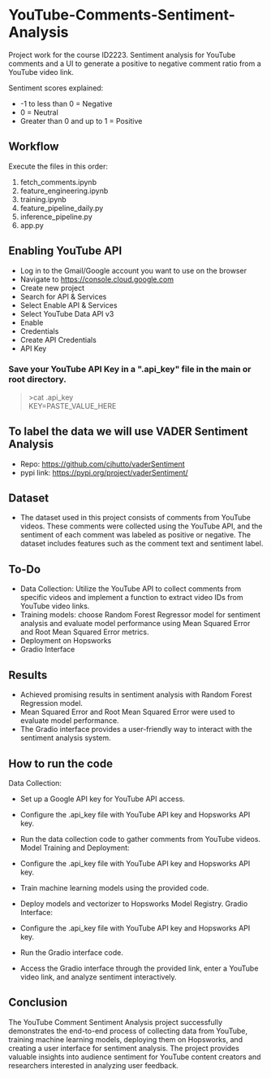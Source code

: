 # YouTube-Comments-Sentiment-Analysis
Project work for the course ID2223. Sentiment analysis for YouTube comments and a UI to generate a positive to negative comment ratio from a YouTube video link.

Sentiment scores explained:

- -1 to less than 0 = Negative
- 0 = Neutral
- Greater than 0 and up to 1 = Positive

## Workflow

Execute the files in this order:
1. fetch_comments.ipynb
2. feature_engineering.ipynb
3. training.ipynb 
4. feature_pipeline_daily.py
5. inference_pipeline.py
6. app.py

## Enabling YouTube API 

- Log in to the Gmail/Google account you want to use on the browser
- Navigate to https://console.cloud.google.com
- Create new project 
- Search for API & Services
- Select Enable API & Services
- Select YouTube Data API v3 
- Enable
- Credentials
- Create API Credentials
- API Key

### Save your YouTube API Key in a ".api_key" file in the main or root directory. 

> \>cat .api_key  
KEY=PASTE_VALUE_HERE

## To label the data we will use VADER Sentiment Analysis
- Repo: https://github.com/cjhutto/vaderSentiment
- pypi link: https://pypi.org/project/vaderSentiment/

## Dataset
- The dataset used in this project consists of comments from YouTube videos. These comments were collected using the YouTube API, and the sentiment of each comment was labeled as positive or negative. The dataset includes features such as the comment text and sentiment label.


## To-Do
- Data Collection: Utilize the YouTube API to collect comments from specific videos and implement a function to extract video IDs from YouTube video links.
- Training models: choose Random Forest Regressor model for sentiment analysis and evaluate model performance using Mean Squared Error and Root Mean Squared Error metrics.
- Deployment on Hopsworks
- Gradio Interface

## Results
- Achieved promising results in sentiment analysis with Random Forest Regression model.
- Mean Squared Error and Root Mean Squared Error were used to evaluate model performance.
- The Gradio interface provides a user-friendly way to interact with the sentiment analysis system.

## How to run the code
Data Collection:

- Set up a Google API key for YouTube API access.
- Configure the .api_key file with YouTube API key and Hopsworks API key.
- Run the data collection code to gather comments from YouTube videos.
Model Training and Deployment:

- Configure the .api_key file with YouTube API key and Hopsworks API key.
- Train machine learning models using the provided code.
- Deploy models and vectorizer to Hopsworks Model Registry.
Gradio Interface:

- Configure the .api_key file with YouTube API key and Hopsworks API key.
- Run the Gradio interface code.
- Access the Gradio interface through the provided link, enter a YouTube video link, and analyze sentiment interactively.

## Conclusion
The YouTube Comment Sentiment Analysis project successfully demonstrates the end-to-end process of collecting data from YouTube, training machine learning models, deploying them on Hopsworks, and creating a user interface for sentiment analysis. The project provides valuable insights into audience sentiment for YouTube content creators and researchers interested in analyzing user feedback.
